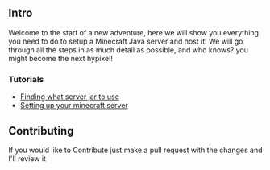 ## Intro
Welcome to the start of a new adventure, here we will show you everything you need to do to setup a Minecraft Java server and host it! We will go through all the steps in as much detail as possible, and who knows? you might become the next hypixel! 

### Tutorials
- [Finding what server jar to use](https://github.com/JustDoom/anything-minecraft/blob/main/tutorials/Finding%20what%20server%20jar%20to%20use.md)
- [Setting up your minecraft server](https://github.com/JustDoom/anything-minecraft/blob/main/tutorials/Setting%20up%20your%20minecraft%20server.md#intro)

## Contributing 
If you would like to Contribute just make a pull request with the changes and I'll review it
